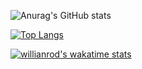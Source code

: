 ![Anurag's GitHub stats](https://github-readme-stats.vercel.app/api?username=GabrielDTB&count_private=true)

[![Top Langs](https://github-readme-stats.vercel.app/api/top-langs/?username=GabrielDTB&layout=compact&exclude_repo=linux-configs&langs_count=3)](https://github.com/anuraghazra/github-readme-stats)

[![willianrod's wakatime stats](https://github-readme-stats.vercel.app/api/wakatime?username=GabrielDTB&layout=compact)](https://github.com/anuraghazra/github-readme-stats)

